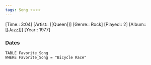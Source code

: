 ```yaml
---
tags: Song ⭐⭐⭐⭐ 
---
```

[Time:: 3:04]
[Artist:: [[Queen]]]
[Genre:: Rock]
[Played:: 2]
[Album:: [[Jazz]]]
[Year:: 1977]
### Dates
````dataview
TABLE Favorite_Song
WHERE Favorite_Song = "Bicycle Race"
````